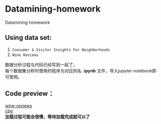 # Datamining-homework
Datamining homework
## Using data set:  
1. `Consumer & Visitor Insights For Neighborhoods`  
2. `Wine Reviews`  

数据分析过程与代码已经写到一起了，  
每个数据集分析时使用的程序为对应同名 **.ipynb** 文件，导入jupyter notebook即可使用。  

## Code preview：
[wine-reviews](https://bingfenghan-bit.github.io/Datamining-homework/wine-views.html)  
[cbg](https://bingfenghan-bit.github.io/Datamining-homework/cbg.html)  
**加载过程可能会很慢，等待加载完成就可以了**
